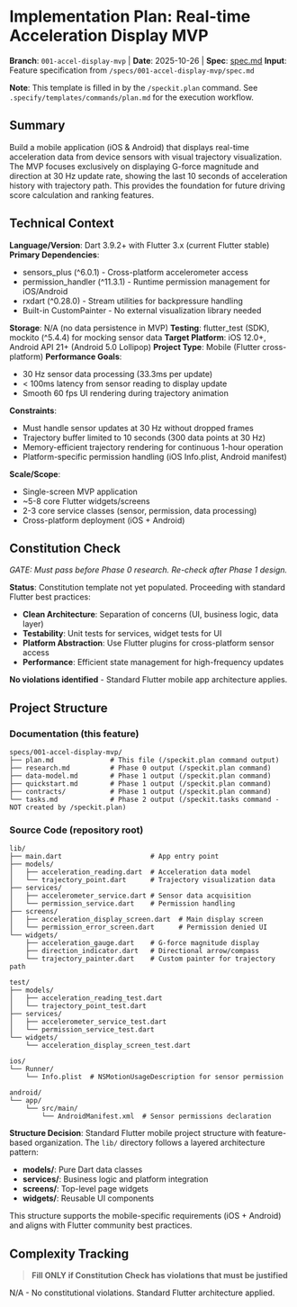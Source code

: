 # Implementation Plan: Real-time Acceleration Display MVP

**Branch**: `001-accel-display-mvp` | **Date**: 2025-10-26 | **Spec**: [spec.md](./spec.md)
**Input**: Feature specification from `/specs/001-accel-display-mvp/spec.md`

**Note**: This template is filled in by the `/speckit.plan` command. See `.specify/templates/commands/plan.md` for the execution workflow.

## Summary

Build a mobile application (iOS & Android) that displays real-time acceleration data from device sensors with visual trajectory visualization. The MVP focuses exclusively on displaying G-force magnitude and direction at 30 Hz update rate, showing the last 10 seconds of acceleration history with trajectory path. This provides the foundation for future driving score calculation and ranking features.

## Technical Context

**Language/Version**: Dart 3.9.2+ with Flutter 3.x (current Flutter stable)
**Primary Dependencies**:
- sensors_plus (^6.0.1) - Cross-platform accelerometer access
- permission_handler (^11.3.1) - Runtime permission management for iOS/Android
- rxdart (^0.28.0) - Stream utilities for backpressure handling
- Built-in CustomPainter - No external visualization library needed

**Storage**: N/A (no data persistence in MVP)
**Testing**: flutter_test (SDK), mockito (^5.4.4) for mocking sensor data
**Target Platform**: iOS 12.0+, Android API 21+ (Android 5.0 Lollipop)
**Project Type**: Mobile (Flutter cross-platform)
**Performance Goals**:
- 30 Hz sensor data processing (33.3ms per update)
- < 100ms latency from sensor reading to display update
- Smooth 60 fps UI rendering during trajectory animation

**Constraints**:
- Must handle sensor updates at 30 Hz without dropped frames
- Trajectory buffer limited to 10 seconds (300 data points at 30 Hz)
- Memory-efficient trajectory rendering for continuous 1-hour operation
- Platform-specific permission handling (iOS Info.plist, Android manifest)

**Scale/Scope**:
- Single-screen MVP application
- ~5-8 core Flutter widgets/screens
- 2-3 core service classes (sensor, permission, data processing)
- Cross-platform deployment (iOS + Android)

## Constitution Check

*GATE: Must pass before Phase 0 research. Re-check after Phase 1 design.*

**Status**: Constitution template not yet populated. Proceeding with standard Flutter best practices:
- **Clean Architecture**: Separation of concerns (UI, business logic, data layer)
- **Testability**: Unit tests for services, widget tests for UI
- **Platform Abstraction**: Use Flutter plugins for cross-platform sensor access
- **Performance**: Efficient state management for high-frequency updates

**No violations identified** - Standard Flutter mobile app architecture applies.

## Project Structure

### Documentation (this feature)

```text
specs/001-accel-display-mvp/
├── plan.md              # This file (/speckit.plan command output)
├── research.md          # Phase 0 output (/speckit.plan command)
├── data-model.md        # Phase 1 output (/speckit.plan command)
├── quickstart.md        # Phase 1 output (/speckit.plan command)
├── contracts/           # Phase 1 output (/speckit.plan command)
└── tasks.md             # Phase 2 output (/speckit.tasks command - NOT created by /speckit.plan)
```

### Source Code (repository root)

```text
lib/
├── main.dart                      # App entry point
├── models/
│   ├── acceleration_reading.dart  # Acceleration data model
│   └── trajectory_point.dart      # Trajectory visualization data
├── services/
│   ├── accelerometer_service.dart # Sensor data acquisition
│   └── permission_service.dart    # Permission handling
├── screens/
│   ├── acceleration_display_screen.dart  # Main display screen
│   └── permission_error_screen.dart      # Permission denied UI
└── widgets/
    ├── acceleration_gauge.dart    # G-force magnitude display
    ├── direction_indicator.dart   # Directional arrow/compass
    └── trajectory_painter.dart    # Custom painter for trajectory path

test/
├── models/
│   ├── acceleration_reading_test.dart
│   └── trajectory_point_test.dart
├── services/
│   ├── accelerometer_service_test.dart
│   └── permission_service_test.dart
└── widgets/
    └── acceleration_display_screen_test.dart

ios/
└── Runner/
    └── Info.plist  # NSMotionUsageDescription for sensor permission

android/
└── app/
    └── src/main/
        └── AndroidManifest.xml  # Sensor permissions declaration
```

**Structure Decision**: Standard Flutter mobile project structure with feature-based organization. The `lib/` directory follows a layered architecture pattern:
- **models/**: Pure Dart data classes
- **services/**: Business logic and platform integration
- **screens/**: Top-level page widgets
- **widgets/**: Reusable UI components

This structure supports the mobile-specific requirements (iOS + Android) and aligns with Flutter community best practices.

## Complexity Tracking

> **Fill ONLY if Constitution Check has violations that must be justified**

N/A - No constitutional violations. Standard Flutter architecture applied.
